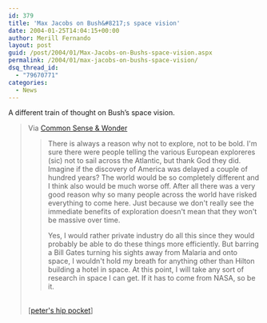 ```yaml
---
id: 379
title: 'Max Jacobs on Bush&#8217;s space vision'
date: 2004-01-25T14:04:15+00:00
author: Merill Fernando
layout: post
guid: /post/2004/01/Max-Jacobs-on-Bushs-space-vision.aspx
permalink: /2004/01/max-jacobs-on-bushs-space-vision/
dsq_thread_id:
  - "79670771"
categories:
  - News
---
```

<body xmlns="http://www.w3.org/1999/xhtml">
    <div class="Section1">
        <p>
            A different train of thought on Bush&rsquo;s space vision.
        </p>
        <blockquote style='margin-top:5.0pt;margin-bottom:5.0pt'> 
        <p>
            Via <a href="http://commonsensewonder.com/mtarchives/004546.shtml" title="Max Jacobs on Bush's space vision">Common
            Sense &amp; Wonder</a>
        </p>
        <blockquote style='margin-top:5.0pt;margin-bottom:5.0pt'> 
        <p class="MsoNormal">
            There is always a reason why not to explore, not to be bold. I'm sure there were people
            telling the various European exploreres (sic) not to sail across the Atlantic, but
            thank God they did. Imagine if the discovery of America was delayed a couple of hundred
            years? The world would be so completely different and I think also would be much worse
            off. After all there was a very good reason why so many people across the world have
            risked everything to come here. Just because we don't really see the immediate benefits
            of exploration doesn't mean that they won't be massive over time.
        </p>
        <p>
            Yes, I would rather private industry do all this since they would probably be able
            to do these things more efficiently. But barring a Bill Gates turning his sights away
            from Malaria and onto space, I wouldn't hold my breath for anything other than Hilton
            building a hotel in space. At this point, I will take any sort of research in space
            I can get. If it has to come from NASA, so be it.
        </p>
        </blockquote> 
        <p class="MsoNormal">
            <br />
            [<a href="http://svensk.typepad.com/peters_hip_pocket/2004/01/common_sense_an.html">peter's
            hip pocket</a>]
        </p>
        </blockquote>
    </div>
</body>